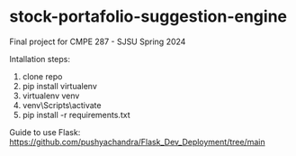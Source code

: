 # stock-portafolio-suggestion-engine
Final project for CMPE 287 - SJSU Spring 2024

Intallation steps:
1. clone repo
2. pip install virtualenv
3. virtualenv venv
4. venv\Scripts\activate
5. pip install -r requirements.txt

Guide to use Flask:
https://github.com/pushyachandra/Flask_Dev_Deployment/tree/main
